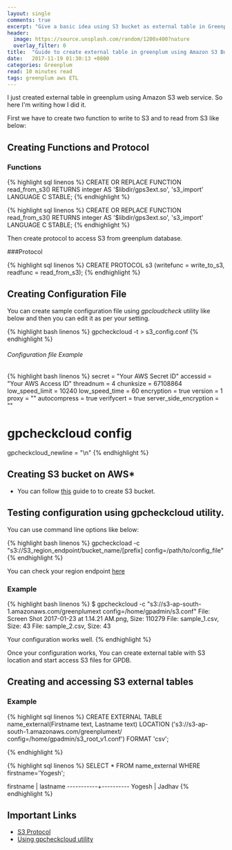 ```yaml
---
layout: single
comments: true
excerpt: "Give a basic idea using S3 bucket as external table in Greenplum Database"
header:
  image: https://source.unsplash.com/random/1200x400?nature
  overlay_filter: 0
title:  "Guide to create external table in greenplum using Amazon S3 Buckets"
date:   2017-11-19 01:30:13 +0800
categories: Greenplum
read: 10 minutes read
tags: greenplum aws ETL
---
```


I just created external table in greenplum using Amazon S3 web service. So here I'm writing how I did it.

First we have to create two function to write to S3 and to read from S3 like below:

## Creating Functions and Protocol

### Functions

{% highlight sql linenos %}
CREATE OR REPLACE FUNCTION read_from_s3()
RETURNS integer
AS  '$libdir/gps3ext.so', 's3_import'
LANGUAGE C STABLE;
{% endhighlight %}


{% highlight sql linenos %}
CREATE OR REPLACE FUNCTION read_from_s3()
RETURNS integer
AS '$libdir/gps3ext.so', 's3_import'
LANGUAGE C STABLE;
{% endhighlight %}


Then create protocol to access S3 from greenplum database.

###Protocol

{% highlight sql linenos %}
CREATE PROTOCOL s3
(writefunc = write_to_s3, readfunc = read_from_s3);
{% endhighlight %}


## Creating Configuration File

You can create sample configuration file using *gpcloudcheck* utility like below and then you can edit it as per your setting.

{% highlight bash linenos %}
gpcheckcloud -t > s3_config.conf
{% endhighlight %}
###### Configuration file Example

{% highlight bash linenos %}
  secret = "Your AWS Secret ID"
  accessid = "Your AWS Access ID"
  threadnum = 4
  chunksize = 67108864
  low_speed_limit = 10240
  low_speed_time = 60
  encryption = true
  version = 1
  proxy = ""
  autocompress = true
  verifycert = true
  server_side_encryption = ""
  # gpcheckcloud config
  gpcheckcloud_newline = "\n"
  {% endhighlight %}

## Creating S3 bucket on AWS*

  + You can follow [this](http://docs.aws.amazon.com/AmazonS3/latest/gsg/CreatingABucket.html) guide to to create S3 bucket.


## Testing configuration using gpcheckcloud utility.


You can use command line options like below:

{% highlight bash linenos %}
gpcheckcload -c "s3://S3_region_endpoint/bucket_name/[prefix] config=/path/to/config_file"
{% endhighlight %}

You can check your region endpoint [here](http://docs.aws.amazon.com/general/latest/gr/rande.html#s3_region)

### Example

{% highlight bash linenos %}
$ gpcheckcloud -c "s3://s3-ap-south-1.amazonaws.com/greenplumext config=/home/gpadmin/s3.conf"
File: Screen Shot 2017-01-23 at 1.14.21 AM.png, Size: 110279
File: sample_1.csv, Size: 43
File: sample_2.csv, Size: 43

Your configuration works well.
{% endhighlight %}

Once your configuration works, You can create external table with S3 location and start access S3 files for GPDB.



## Creating and accessing S3 external tables

### Example

{% highlight sql linenos %}
CREATE EXTERNAL TABLE name_external(Firstname text, Lastname text)
LOCATION ('s3://s3-ap-south-1.amazonaws.com/greenplumext/ config=/home/gpadmin/s3_root_v1.conf')
FORMAT 'csv';

{% endhighlight %}

{% highlight sql linenos %}
SELECT * FROM name_external
WHERE firstname='Yogesh';                                                                                                

firstname | lastname
-----------+----------
 Yogesh    | Jadhav
 {% endhighlight %}

## Important Links


+ [S3 Protocol](https://gpdb.docs.pivotal.io/510/admin_guide/external/g-s3-protocol.html)
+ [Using gpcheckcloud utility](https://gpdb.docs.pivotal.io/510/admin_guide/external/g-s3-protocol.html#amazon-emr__s3chkcfg_utility)
